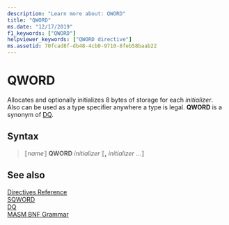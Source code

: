 ```yaml
---
description: "Learn more about: QWORD"
title: "QWORD"
ms.date: "12/17/2019"
f1_keywords: ["QWORD"]
helpviewer_keywords: ["QWORD directive"]
ms.assetid: 70fcad8f-db48-4cb0-9710-8feb58baab22
---
```

# QWORD

Allocates and optionally initializes 8 bytes of storage for each *initializer*. Also can be used as a type specifier anywhere a type is legal. **QWORD** is a synonym of [DQ](dq.md).

## Syntax

> ⟦*name*⟧ **QWORD** *initializer* ⟦__,__ *initializer* ...⟧

## See also

[Directives Reference](directives-reference.md)\
[SQWORD](qword.md)\
[DQ](dq.md)\
[MASM BNF Grammar](masm-bnf-grammar.md)
